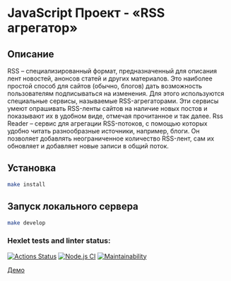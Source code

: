 # JavaScript Проект - «RSS агрегатор»
## Описание
RSS – специализированный формат, предназначенный для описания лент новостей, анонсов статей и других материалов. Это наиболее простой способ для сайтов (обычно, блогов) дать возможность пользователям подписываться на изменения. Для этого используются специальные сервисы, называемые RSS-агрегаторами. Эти сервисы умеют опрашивать RSS-ленты сайтов на наличие новых постов и показывают их в удобном виде, отмечая прочитанное и так далее.
Rss Reader – сервис для агрегации RSS-потоков, с помощью которых удобно читать разнообразные источники, например, блоги. Он позволяет добавлять неограниченное количество RSS-лент, сам их обновляет и добавляет новые записи в общий поток.
## Установка
```sh
make install
```
## Запуск локального сервера
```sh
make develop
```
### Hexlet tests and linter status:
[![Actions Status](https://github.com/abarmenkov/frontend-project-lvl3/workflows/hexlet-check/badge.svg)](https://github.com/abarmenkov/frontend-project-lvl3/actions) 
[![Node.js CI](https://github.com/abarmenkov/frontend-project-lvl3/actions/workflows/node.js.yml/badge.svg)](https://github.com/abarmenkov/frontend-project-lvl3/actions/workflows/node.js.yml)
[![Maintainability](https://api.codeclimate.com/v1/badges/0ee32834b621ad8afd30/maintainability)](https://codeclimate.com/github/abarmenkov/frontend-project-lvl3/maintainability)

[Демо](https://frontend-project-lvl3-ten-iota.vercel.app/)